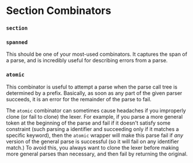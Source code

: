 # Section Combinators

### `section`
### `spanned`
This should be one of your most-used combinators. It captures the span of a parse, and is incredibly useful for describing errors from a parse.

### `atomic`

This combinator is useful to attempt a parse when the parse call tree is determined by a prefix. Basically, as soon as any part of the given parser succeeds, it is an error for the remainder of the parse to fail.

The `atomic` combinator can sometimes cause headaches if you improperly clone (or fail to clone) the lexer. For example, if you parse a more general token at the beginning of the parse and fail if it doesn't satisfy some constraint (such parsing a identifier and succeeding only if it matches a specific keyword), then the `atomic` wrapper will make this parse fail if *any* version of the general parse is successful (so it will fail on any identifier match.) To avoid this, you always want to clone the lexer before making more general parses than necessary, and then fail by returning the original.


